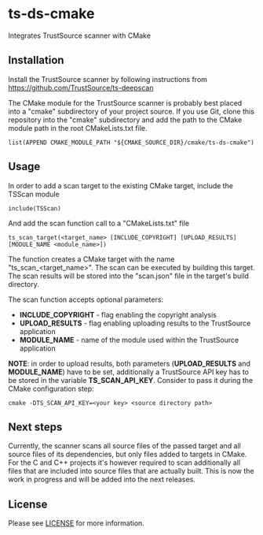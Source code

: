 # ts-ds-cmake
Integrates TrustSource scanner with CMake

## Installation

Install the TrustSource scanner by following instructions from https://github.com/TrustSource/ts-deepscan  

The CMake module for the TrustSource scanner is probably best placed into a "cmake" subdirectory of your project source. If you use Git, clone this repository into the "cmake" subdirectory and add the path to the CMake module path in the root CMakeLists.txt file.

```
list(APPEND CMAKE_MODULE_PATH "${CMAKE_SOURCE_DIR}/cmake/ts-ds-cmake")
```

## Usage

In order to add a scan target to the existing CMake target, include the TSScan module

```
include(TSScan)
```

And add the scan function call to a "CMakeLists.txt" file

```
ts_scan_target(<target_name> [INCLUDE_COPYRIGHT] [UPLOAD_RESULTS] [MODULE_NAME <module_name>])
```

The function creates a CMake target with the name "ts_scan_<target_name>". The scan can be executed by building this target. The scan results will be stored into the "scan.json" file in the target's build directory.

The scan function accepts optional parameters:

* __INCLUDE_COPYRIGHT__ - flag enabling the copyright analysis
* __UPLOAD_RESULTS__ - flag enabling uploading results to the TrustSource application
* __MODULE_NAME__ - name of the module used within the TrustSource application 

__NOTE__: in order to upload results, both parameters (__UPLOAD_RESULTS__ and __MODULE_NAME__) have to be set, additionally a TrustSource API key has to be stored in the variable __TS_SCAN_API_KEY__. Consider to pass it during the CMake configuration step:

```
cmake -DTS_SCAN_API_KEY=<your key> <source directory path>
```

## Next steps

Currently, the scanner scans all source files of the passed target and all source files of its dependencies, but only files added to targets in CMake. For the C and C++ projects it's however required to scan additionally all files that are included into source files that are actually built. This is now the work in progress and will be added into the next releases.       

## License

Please see [LICENSE](https://github.com/Trustsource/ts-ds-cmake/blob/main/LICENSE) for more information.